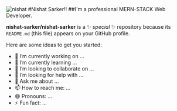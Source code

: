 <img src="https://avatars.githubusercontent.com/u/86622532?v=4" alt="nishat" />
#Nishat Sarker!!
##I'm a professional MERN-STACK Web Developer.


**nishat-sarker/nishat-sarker** is a ✨ _special_ ✨ repository because its `README.md` (this file) appears on your GitHub profile.

Here are some ideas to get you started:

- 🔭 I’m currently working on ...
- 🌱 I’m currently learning ...
- 👯 I’m looking to collaborate on ...
- 🤔 I’m looking for help with ...
- 💬 Ask me about ...
- 📫 How to reach me: ...
- 😄 Pronouns: ...
- ⚡ Fun fact: ...

